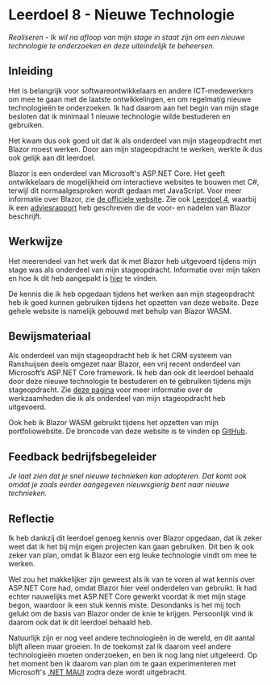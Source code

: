 ﻿# Leerdoel 8 - Nieuwe Technologie
*Realiseren - Ik wil na afloop van mijn stage in staat zijn om een nieuwe technologie te onderzoeken en deze uiteindelijk te beheersen.*

## Inleiding

Het is belangrijk voor softwareontwikkelaars en andere ICT-medewerkers om mee te gaan met de laatste ontwikkelingen, en om regelmatig nieuwe technologieën te onderzoeken. Ik had daarom aan het begin van mijn stage besloten dat ik minimaal 1 nieuwe technologie wilde bestuderen en gebruiken.

Het kwam dus ook goed uit dat ik als onderdeel van mijn stageopdracht met Blazor moest werken. Door aan mijn stageopdracht te werken, werkte ik dus ook gelijk aan dit leerdoel.

Blazor is een onderdeel van Microsoft's ASP.NET Core. Het geeft ontwikkelaars de mogelijkheid om interactieve websites te bouwen met C#, terwijl dit normaalgesproken wordt gedaan met JavaScript. Voor meer informatie over Blazor, zie [de officiele website](https://dotnet.microsoft.com/apps/aspnet/web-apps/blazor). Zie ook [Leerdoel 4](Content/Stage3/Leerdoelen/4), waarbij ik een [adviesrapport](Content/Stage3/Bewijsmateriaal/4) heb geschreven die de voor- en nadelen van Blazor beschrijft.

## Werkwijze  
  
Het meerendeel van het werk dat ik met Blazor heb uitgevoerd tijdens mijn stage was als onderdeel van mijn stageopdracht. Informatie over mijn taken en hoe ik dit heb aangepakt is [hier](Content/Stage3/Stageopdracht) te vinden.

De kennis die ik heb opgedaan tijdens het werken aan mijn stageopdracht heb ik goed kunnen gebruiken tijdens het opzetten van deze website. Deze gehele website is namelijk gebouwd met behulp van Blazor WASM.

## Bewijsmateriaal

Als onderdeel van mijn stageopdracht heb ik het CRM systeem van Ranshuijsen deels omgezet naar Blazor, een vrij recent onderdeel van Microsoft’s ASP.NET Core framework. Ik heb dan ook dit leerdoel behaald door deze nieuwe technologie te bestuderen en te gebruiken tijdens mijn stageopdracht. Zie [deze pagina](Content/Stage3/Stageopdracht) voor meer informatie over de werkzaamheden die ik als onderdeel van mijn stageopdracht heb uitgevoerd.

Ook heb ik Blazor WASM gebruikt tijdens het opzetten van mijn portfoliowebsite. De broncode van deze website is te vinden op [GitHub](https://github.com/TehNolz/Portfolio).

## Feedback bedrijfsbegeleider
*Je laat zien dat je snel nieuwe technieken kan adopteren. Dat komt ook omdat je zoals eerder aangegeven nieuwsgierig bent naar nieuwe technieken.*

## Reflectie
Ik heb dankzij dit leerdoel genoeg kennis over Blazor opgedaan, dat ik zeker weet dat ik het bij mijn eigen projecten kan gaan gebruiken. Dit ben ik ook zeker van plan, omdat ik Blazor een erg leuke technologie vindt om mee te werken.

Wel zou het makkelijker zijn geweest als ik van te voren al wat kennis over ASP.NET Core had, omdat Blazor hier veel onderdelen van gebruikt. Ik had echter nauwelijks met ASP.NET Core gewerkt voordat ik met mijn stage begon, waardoor ik een stuk kennis miste. Desondanks is het mij toch gelukt om de basis van Blazor onder de knie te krijgen. Persoonlijk vind ik daarom ook dat ik dit leerdoel behaald heb.

Natuurlijk zijn er nog veel andere technologieën in de wereld, en dit aantal blijft alleen maar groeien. In de toekomst zal ik daarom veel andere technologieën moeten onderzoeken, en ben ik nog lang niet uitgeleerd. Op het moment ben ik daarom van plan om te gaan experimenteren met Microsoft's [.NET MAUI](https://devblogs.microsoft.com/dotnet/introducing-net-multi-platform-app-ui/) zodra deze wordt uitgebracht.
